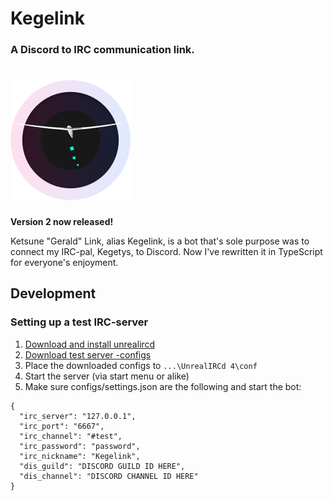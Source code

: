 # Kegelink
### A Discord to IRC communication link.
# <a href='https://github.com/ahoys/kegelink'><img src='assets/kegelink.png?raw=true' height='192' alt='Kegelink' /></a>

**Version 2 now released!**

Ketsune "Gerald" Link, alias Kegelink, is a bot that's sole purpose was to connect my IRC-pal, Kegetys, to Discord. Now I've rewritten it in TypeScript for everyone's enjoyment.

## Development

### Setting up a test IRC-server

1. [Download and install unrealircd](https://www.unrealircd.org/download)
2. [Download test server -configs](https://github.com/ahoys/kegelink/blob/master/assets/unrealircd.conf)
3. Place the downloaded configs to `...\UnrealIRCd 4\conf`
4. Start the server (via start menu or alike)
5. Make sure configs/settings.json are the following and start the bot:
```
{
  "irc_server": "127.0.0.1",
  "irc_port": "6667",
  "irc_channel": "#test",
  "irc_password": "password",
  "irc_nickname": "Kegelink",
  "dis_guild": "DISCORD GUILD ID HERE",
  "dis_channel": "DISCORD CHANNEL ID HERE"
}
```
